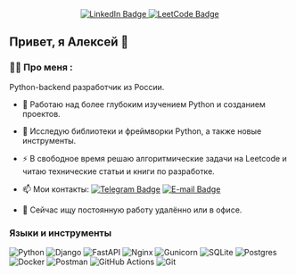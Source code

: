 <div id="badges" align="center">
  <a href="https://www.linkedin.com/in/alevaka/">
    <img src="https://img.shields.io/badge/LinkedIn-blue?style=for-the-badge&logo=linkedin&logoColor=white" alt="LinkedIn Badge"/>
  </a>
  <a href="https://leetcode.com/u/alevaka/">
    <img src="https://img.shields.io/badge/LeetCode-FFA116?style=for-the-badge&logo=LeetCode&logoColor=black" alt="LeetCode Badge"/>
  </a>
</div>
<div id="counter" align="center">
<img src="https://komarev.com/ghpvc/?username=alevaka&style=flat-square&color=blue" alt=""/>
</div>

## Привет, я Алексей 👋

### :man_technologist: Про меня :
Python-backend разработчик из России.

- :telescope: Работаю над более глубоким изучением Python и созданием проектов.

- :seedling: Исследую библиотеки и фреймворки Python, а также новые инструменты.

- :zap: В свободное время решаю алгоритмические задачи на Leetcode и читаю технические статьи и книги по разработке.

- :mailbox: Мои контакты: [![Telegram Badge](https://img.shields.io/badge/-alevaka-blue?style=flat&logo=Telegram&logoColor=white)](https://t.me/alevaka) 
[![E-mail Badge](https://img.shields.io/badge/Gmail-D14836?style=flat&logo=gmail&logoColor=white)](mailto:akachkaev@gmail.com)


- 💼 Сейчас ищу постоянную работу удалённо или в офисе.

### Языки и инструменты

![Python](https://img.shields.io/badge/python-3670A0?style=for-the-badge&logo=python&logoColor=ffdd54) 
![Django](https://img.shields.io/badge/django-%23092E20.svg?style=for-the-badge&logo=django&logoColor=white)
![FastAPI](https://img.shields.io/badge/fastapi%20-%2313988a.svg?&style=for-the-badge&logo=FastAPI&logoColor=white)
![Nginx](https://img.shields.io/badge/nginx-%23009639.svg?style=for-the-badge&logo=nginx&logoColor=white) 
![Gunicorn](https://img.shields.io/badge/gunicorn-%298729.svg?style=for-the-badge&logo=gunicorn&logoColor=white) 
![SQLite](https://img.shields.io/badge/sqlite-%2307405e.svg?style=for-the-badge&logo=sqlite&logoColor=white) 
![Postgres](https://img.shields.io/badge/postgres-%23316192.svg?style=for-the-badge&logo=postgresql&logoColor=white) 
![Docker](https://img.shields.io/badge/docker-%230db7ed.svg?style=for-the-badge&logo=docker&logoColor=white) 
![Postman](https://img.shields.io/badge/Postman-FF6C37?style=for-the-badge&logo=postman&logoColor=white) 
![GitHub Actions](https://img.shields.io/badge/github%20actions-%232671E5.svg?style=for-the-badge&logo=githubactions&logoColor=white) 
![Git](https://img.shields.io/badge/git-%23F05033.svg?style=for-the-badge&logo=git&logoColor=white) 

